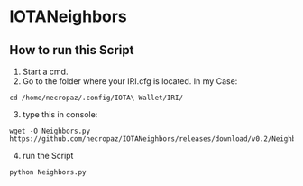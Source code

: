 # IOTANeighbors

## How to run this Script

1. Start a cmd.
2. Go to the folder where your IRI.cfg is located. In my Case:
```
cd /home/necropaz/.config/IOTA\ Wallet/IRI/
```
3. type this in console:
```
wget -O Neighbors.py https://github.com/necropaz/IOTANeighbors/releases/download/v0.2/Neighbors.py
```
4. run the Script
```
python Neighbors.py
```
